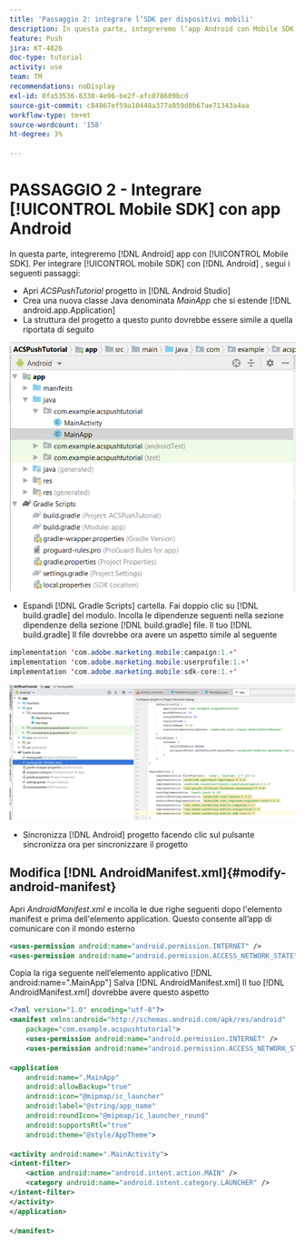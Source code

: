 ```yaml
---
title: 'Passaggio 2: integrare l’SDK per dispositivi mobili'
description: In questa parte, integreremo l’app Android con Mobile SDK. Integrare Mobile SDK con l’app Android
feature: Push
jira: KT-4826
doc-type: tutorial
activity: use
team: TM
recommendations: noDisplay
exl-id: 0fa53536-8330-4e96-be2f-afc078609bcd
source-git-commit: c84867ef59a10448a377a959d0b67ae71343a4aa
workflow-type: tm+mt
source-wordcount: '158'
ht-degree: 3%

---
```


# PASSAGGIO 2 - Integrare [!UICONTROL Mobile SDK] con app Android

In questa parte, integreremo [!DNL Android] app con [!UICONTROL Mobile SDK]. Per integrare [!UICONTROL mobile SDK] con [!DNL Android] , segui i seguenti passaggi:

* Apri *ACSPushTutorial* progetto in [!DNL Android Studio]
* Crea una nuova classe Java denominata *MainApp* che si estende [!DNL android.app.Application]
* La struttura del progetto a questo punto dovrebbe essere simile a quella riportata di seguito

![main-app](assets/android-main-app.PNG)

* Espandi [!DNL Gradle Scripts] cartella. Fai doppio clic su [!DNL build.gradle] del modulo. Incolla le dipendenze seguenti nella sezione dipendenze della sezione [!DNL build.gradle] file. Il tuo [!DNL build.gradle] Il file dovrebbe ora avere un aspetto simile al seguente

<!--
Removed `{.line-numbers}` below
-->

```java
implementation 'com.adobe.marketing.mobile:campaign:1.+'
implementation 'com.adobe.marketing.mobile:userprofile:1.+'
implementation 'com.adobe.marketing.mobile:sdk-core:1.+'
```

![module-gradle](assets/module-build-gradle.PNG)

* Sincronizza [!DNL Android] progetto facendo clic sul pulsante sincronizza ora per sincronizzare il progetto

## Modifica [!DNL AndroidManifest.xml]{#modify-android-manifest}

Apri *AndroidManifest.xml* e incolla le due righe seguenti dopo l&#39;elemento manifest e prima dell&#39;elemento application. Questo consente all’app di comunicare con il mondo esterno

<!--
Removed `{.line-numbers}` below
-->

```xml
<uses-permission android:name="android.permission.INTERNET" />
<uses-permission android:name="android.permission.ACCESS_NETWORK_STATE" />
```

Copia la riga seguente nell’elemento applicativo
[!DNL android:name=".MainApp"]
Salva [!DNL AndroidManifest.xml]
Il tuo [!DNL AndroidManifest.xml] dovrebbe avere questo aspetto

<!--
Removed `{.line-numbers}` below
-->

```xml
<?xml version="1.0" encoding="utf-8"?>
<manifest xmlns:android="http://schemas.android.com/apk/res/android"
    package="com.example.acspushtutorial">
    <uses-permission android:name="android.permission.INTERNET" />
    <uses-permission android:name="android.permission.ACCESS_NETWORK_STATE" />

<application
    android:name=".MainApp"
    android:allowBackup="true"
    android:icon="@mipmap/ic_launcher"
    android:label="@string/app_name"
    android:roundIcon="@mipmap/ic_launcher_round"
    android:supportsRtl="true"
    android:theme="@style/AppTheme">

<activity android:name=".MainActivity">
<intent-filter>
    <action android:name="android.intent.action.MAIN" />
    <category android:name="android.intent.category.LAUNCHER" />
</intent-filter>
</activity>
</application>

</manifest>
```
